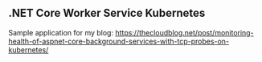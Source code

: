 ## .NET Core Worker Service Kubernetes

Sample application for my blog: https://thecloudblog.net/post/monitoring-health-of-aspnet-core-background-services-with-tcp-probes-on-kubernetes/